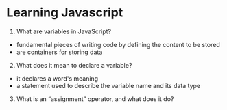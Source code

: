 # Learning Javascript

1. What are variables in JavaScript?
- fundamental pieces of writing code by defining the content to be stored
- are containers for storing data
2. What does it mean to declare a variable?
-  it declares a word's meaning
-  a statement used to describe the variable name and its data type
3. What is an “assignment” operator, and what does it do?
